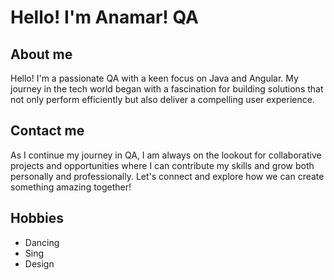  # Hello! I'm Anamar! QA 
## About me
Hello! I'm a passionate QA
 with a keen focus on Java and Angular. My journey in the tech world began with a fascination for building solutions that not only perform efficiently but also deliver a compelling user experience.
 
 ## Contact me
As I continue my journey in QA, I am always on the lookout for collaborative projects and opportunities where I can contribute my skills and grow both personally and professionally. Let's connect and explore how we can create something amazing together!

## Hobbies
- Dancing
- Sing
- Design